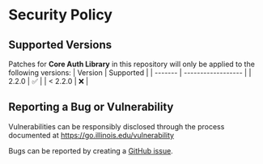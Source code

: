# Security Policy

## Supported Versions
Patches for **Core Auth Library** in this repository will only be applied to the following versions:
| Version | Supported          |
| ------- | ------------------ |
| 2.2.0   | :white_check_mark: |
| < 2.2.0 | :x:                |

## Reporting a Bug or Vulnerability

Vulnerabilities can be responsibly disclosed through the process
 documented at https://go.illinois.edu/vulnerability

Bugs can be reported by creating a [GitHub issue](https://github.com/rokwire/core-auth-library-go/issues/new?assignees=&labels=bug&template=bug_report.md&title=%5BBUG%5D+).